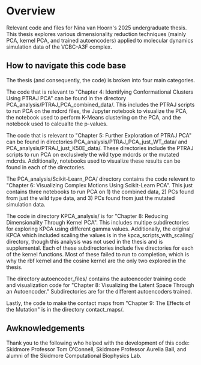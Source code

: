 # Overview
Relevant code and files for Nina van Hoorn's 2025 undergraduate thesis. This thesis explores various dimensionality reduction techniques (mainly PCA, kernel PCA, and trained autoencoders) applied to molecular dynamics simulation data of the VCBC-A3F complex. 


## How to navigate this code base
The thesis (and consequently, the code) is broken into four main categories. 

The code that is relevant to "Chapter 4: Identifying Conformational Clusters Using PTRAJ PCA" can be found in the directory PCA_analysis/PTRAJ_PCA_combined_data/. This includes the PTRAJ scripts to run PCA on the mdcrd files, the Jupyter notebook to visualize the PCA, the notebook used to perform K-Means clustering on the PCA, and the notebook used to calcualte the p-values.

The code that is relevant to "Chapter 5: Further Exploration of PTRAJ PCA" can be found in directories PCA_analysis/PTRAJ_PCA_just_WT_data/ and PCA_analysis/PTRAJ_just_K50E_data/. These directories include the PTRAJ scripts to run PCA on exclusively the wild type mdcrds or the mutated mdcrds. Additionally, notebooks used to visualize these results can be found in each of the directories. 

The PCA_analysis/Scikit-Learn_PCA/ directory contains the code relevant to "Chapter 6: Visualizing Complex Motions Using Scikit-Learn PCA". This just contains three notebooks to run PCA on 1) the combined data, 2) PCs found from just the wild type data, and 3) PCs found from just the mutated simulation data. 

The code in directory KPCA_analysis/ is for "Chapter 8: Reducing Dimensionality Through Kernel PCA". This includes multipe subdirectories for exploring KPCA using different gamma values. Additionally, the original KPCA which included scaling the values is in the kpca_scripts_with_scaling/ directory, though this analysis was not used in the thesis and is supplemental. Each of these subdirectories include five directories for each of the kernel functions. Most of these failed to run to completion, which is why the rbf kernel and the cosine kernel are the only two explored in the thesis. 

The directory autoencoder_files/ contains the autoencoder training code and visualization code for "Chapter 8: Visualizing the Latent Space Through an Autoencoder." Subdirectories are for the different autoencoders trained. 

Lastly, the code to make the contact maps from "Chapter 9: The Effects of the Mutation" is in the directory contact_maps/.


## Awknowledgements
Thank you to the following who helped with the development of this code: Skidmore Professor Tom O'Connell, Skidmore Professor Aurelia Ball, and alumni of the Skidmore Computational Biophysics Lab.
